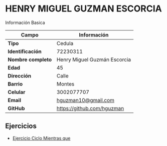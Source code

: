 # HENRY MIGUEL GUZMAN ESCORCIA
Información Basica

| Campo | Información |
| --- | --- |
| **Tipo** | Cedula |
| **Identificación** | 72230311 |
| **Nombre completo** | Henry Miguel Guzmán Escorcia |
| **Edad** | 45 |
| **Dirección** | Calle |
| **Barrio** | Montes |
| **Celular** | 3002077707 |
| **Email** | hguzman10@gmail.com |
| **GitHub** | https://github.com/hguzman |

## Ejercicios
- [Ejercicio Ciclo Mientras que]()